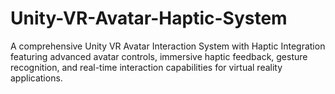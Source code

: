 # Unity-VR-Avatar-Haptic-System
A comprehensive Unity VR Avatar Interaction System with Haptic Integration featuring advanced avatar controls, immersive haptic feedback, gesture recognition, and real-time interaction capabilities for virtual reality applications.

